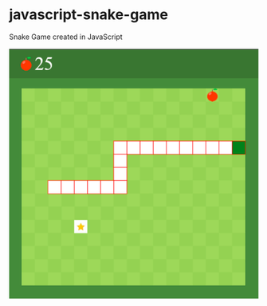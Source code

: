 # javascript-snake-game
Snake Game created in JavaScript

![Snake Game](javascript-snake-game/img/Capture.PNG)
